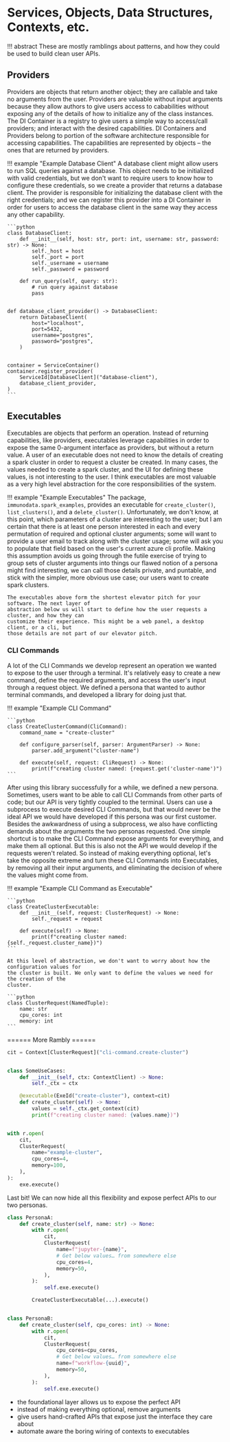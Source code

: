 # Services, Objects, Data Structures, Contexts, etc.

!!! abstract
    These are mostly ramblings about patterns, and how they could be used to build clean user APIs.

## Providers

Providers are objects that return another object; they are callable and take no arguments from
the user. Providers are valuable without input
arguments because they allow authors to give users access to cababilities without exposing any
of the details of how to initialize any of the class instances. The DI Container is a registry
to give users a simple way to access/call providers; and interact with the desired capabilities.
DI
Containers and Providers belong to portion of the software architecture responsible for
accessing capabilities. The capabilities are represented by objects – the ones that are
returned by providers.

!!! example "Example Database Client"
    A database client might allow users to run SQL queries against a database. This object
    needs to be initialized with valid credentials, but we don't want to require users to know
    how to configure these credentials, so we create a provider that returns a database client.
    The provider is responsible for initializing the database client with the right credentials;
    and we can register this provider into a DI Container in order for users to access the database
    client in the same way they access any other capability.

    ```python
    class DatabaseClient:
        def __init__(self, host: str, port: int, username: str, password: str) -> None:
            self._host = host
            self._port = port
            self._username = username
            self._password = password

        def run_query(self, query: str):
            # run query against database
            pass


    def database_client_provider() -> DatabaseClient:
        return DatabaseClient(
            host="localhost",
            port=5432,
            username="postgres",
            password="postgres",
        )


    container = ServiceContainer()
    container.register_provider(
        ServiceId[DatabaseClient]("database-client"),
        database_client_provider,
    )
    ```

## Executables

Executables are objects that perform an operation. Instead of returning capabilities, like
providers, executables leverage capabilities in order to expose the same 0-argument interface as
providers, but without a return value. A user of an executable does not need to know the
details of creating a spark cluster in order to request a cluster be created. In many cases,
the values needed to create a spark cluster, and the UI for defining these values, is not
interesting to the user. I think executables are most valuable as a very high level abstraction
for the core responsibilities of the system.

!!! example "Example Executables"
    The package, `immunodata.spark_examples`, provides an executable for `create_cluster()`,
    `list_clusters()`, and a `delete_cluster()`. Unfortunately, we don't know, at this point,
    which parameters of a cluster are interesting to the user; but I am certain that there is
    at least one person interested in each and every permutation of required and optional
    cluster arguments; some will want to provide a user email to track along with the cluster
    usage; some will ask you to populate that field based on the user's current azure cli
    profile. Making this assumption avoids us going through the futile exercise of trying to
    group sets of cluster arguments into things our flawed notion of a persona might find
    interesting, we can call those details private, and puntable, and stick with the simpler, more
    obvious use case; our users want to create spark clusters.

    The executables above form the shortest elevator pitch for your software. The next layer of
    abstraction below us will start to define how the user requests a cluster, and how they can
    customize their experience. This might be a web panel, a desktop client, or a cli, but
    those details are not part of our elevator pitch.

### CLI Commands

A lot of the CLI Commands we develop represent an operation we wanted to expose to the user
through a terminal. It's relatively easy to create a new command, define the required arguments,
and access the user's input through a request object. We defined a persona that wanted to
author terminal commands, and developed a library for doing just that.

!!! example "Example CLI Command"

    ```python
    class CreateClusterCommand(CliCommand):
        command_name = "create-cluster"

        def configure_parser(self, parser: ArgumentParser) -> None:
            parser.add_argument("cluster-name")

        def execute(self, request: CliRequest) -> None:
            print(f"creating cluster named: {request.get('cluster-name')")
    ```

After using this library successfully for a while, we defined a new persona. Sometimes, users
want to be able to call CLI Commands from other parts of code; but our API is very tightly
coupled to the terminal. Users can use a subprocess to execute desired CLI Commands, but that
would never be the ideal API we would have developed if this persona was our first customer.
Besides the awkwardness of using a subprocess, we also have conflicting demands about the
arguments the two personas requested. One simple shortcut is to make the CLI Command expose
arguments for everything, and make them all optional. But this is also not the API we would
develop if the requests weren't related. So instead of making everything optional, let's take
the opposite extreme and turn these CLI Commands into Executables, by removing all their input
arguments, and eliminating the decision of where the values might come from.

!!! example "Example CLI Command as Executable"

    ```python
    class CreateClusterExecutable:
        def __init__(self, request: ClusterRequest) -> None:
            self._request = request

        def execute(self) -> None:
            print(f"creating cluster named: {self._request.cluster_name})")
    ```

    At this level of abstraction, we don't want to worry about how the configuration values for
    the cluster is built. We only want to define the values we need for the creation of the
    cluster.

    ```python
    class ClusterRequest(NamedTuple):
        name: str
        cpu_cores: int
        memory: int
    ```

====== More Rambly ======
```python
cit = Context[ClusterRequest]("cli-command.create-cluster")


class SomeUseCases:
    def __init__(self, ctx: ContextClient) -> None:
        self._ctx = ctx

    @executable(ExeId("create-cluster"), context=cit)
    def create_cluster(self) -> None:
        values = self._ctx.get_context(cit)
        print(f"creating cluster named: {values.name})")


with r.open(
    cit,
    ClusterRequest(
        name="example-cluster",
        cpu_cores=4,
        memory=100,
    ),
):
    exe.execute()
```

Last bit! We can now hide all this flexibility and expose perfect APIs to our two personas.

```python
class PersonaA:
    def create_cluster(self, name: str) -> None:
        with r.open(
            cit,
            ClusterRequest(
                name=f"jupyter-{name}",
                # Get below values… from somewhere else
                cpu_cores=4,
                memory=50,
            ),
        ):
            self.exe.execute()

        CreateClusterExecutable(...).execute()


class PersonaB:
    def create_cluster(self, cpu_cores: int) -> None:
        with r.open(
            cit,
            ClusterRequest(
                cpu_cores=cpu_cores,
                # Get below values… from somewhere else
                name=f"workflow-{uuid}",
                memory=50,
            ),
        ):
            self.exe.execute()
```

- the foundational layer allows us to expose the perfect API
- instead of making everything optional, remove arguments
- give users hand-crafted APIs that expose just the interface they care about
- automate aware the boring wiring of contexts to executables
